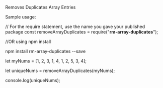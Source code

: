 Removes Duplicates Array Entries


Sample usage:

// For the require statement, use the name you gave your published package
const removeArrayDuplicates = require("**rm-array-duplicates**");

//OR using npm install

npm install rm-array-duplicates --save

let myNums = [1, 2, 3, 1, 4, 1, 2, 5, 3, 4];

let uniqueNums = removeArrayDuplicates(myNums);

console.log(uniqueNums);


